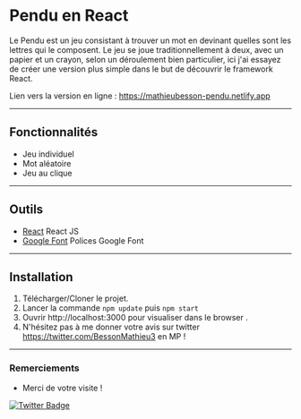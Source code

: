 # Pendu en React 

Le Pendu est un jeu consistant à trouver un mot en devinant quelles sont les lettres qui le composent. Le jeu se joue traditionnellement à deux, avec un papier et un crayon, selon un déroulement bien particulier, ici j'ai essayez de créer une version plus simple dans le but de découvrir le framework React.

Lien vers la version en ligne : https://mathieubesson-pendu.netlify.app 

---

## Fonctionnalités

* Jeu individuel
* Mot aléatoire 
* Jeu au clique

---

## Outils

* [React](http://reactjs.org/) React JS
* [Google Font](https://fonts.google.com/) Polices Google Font

---

## Installation

1. Télécharger/Cloner le projet.
2. Lancer la commande `npm update` puis `npm start`
3. Ouvrir http://localhost:3000 pour visualiser dans le browser .
4. N'hésitez pas à me donner votre avis sur twitter https://twitter.com/BessonMathieu3 en MP !

---

### Remerciements

* Merci de votre visite !

[![Twitter Badge](https://img.shields.io/badge/twitter-1DA1F2?style=for-the-badge&logo=twitter&logoColor=white)](https://twitter.com/BessonMathieu3)

